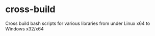 # cross-build
 Cross build bash scripts for various libraries from under Linux x64 to Windows x32/x64
